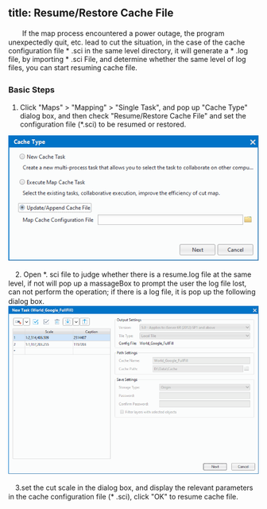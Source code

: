 title: Resume/Restore Cache File
---
　　If the map process encountered a power outage, the program unexpectedly quit, etc. lead to cut the situation, in the case of the cache configuration file * .sci in the same level directory, it will generate a * .log file, by importing * .sci File, and determine whether the same level of log files, you can start resuming cache file.


### Basic Steps     　　

  1. Click "Maps" > "Mapping" > "Single Task", and pop up "Cache Type" dialog box, and then check "Resume/Restore Cache File" and set the configuration file (*.sci) to be resumed or restored.
  
![](img/RecoverCaching.png)  

　2. Open *. sci file to judge whether there is a resume.log file at the same level, if not will pop up a massageBox to prompt the user the log file lost, can not perform the operation; if there is a log file, it is pop up the following dialog box.
　  
![](img/UpdatecacheDia.png)   
 
　3.set the cut scale in the dialog box, and display the relevant parameters in the cache configuration file (* .sci), click "OK" to resume cache file.


   

　


   
